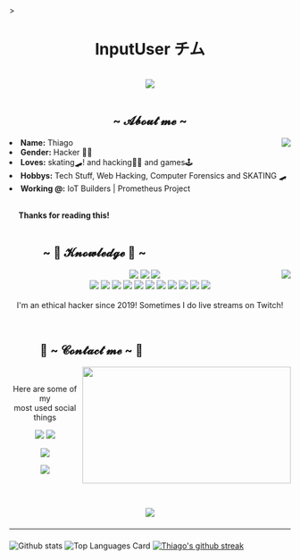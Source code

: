 <body>
  > <h1 align="center"> InputUser <b>チム</b> </h1>
<br>
<div align="center">
<img src="https://onlyoneonrails.w3spaces.com/github_images/200w.gif">
</div>
<br>
<div>
<h2 align="center"> ~ 𝓐𝓫𝓸𝓾𝓽 𝓶𝓮  ~</h2>
<img src="https://64.media.tumblr.com/e1f1c97123ae217eb731500e502e0083/tumblr_n9dxcikmIU1qc9zfzo7_r1_250.gif" align="right">
<li>
<b>Name:</b> Thiago</li>
<li>
<b>Gender:</b> Hacker 🐱‍💻
</li>
<li>
<b>Loves:</b> skating🛹! and hacking🐱‍💻 and games🕹️
</li>
<li>
<b>Hobbys:</b> Tech Stuff, Web Hacking, Computer Forensics and SKATING 🛹
</li>
<li>
<b>Working @:</b> IoT Builders | Prometheus Project
</li>
<br>
<p><b>     Thanks for reading this!<br>
               </b></p>
</div>
<div>
<h2 align="left">            ~ 📇 𝓚𝓷𝓸𝔀𝓵𝓮𝓭𝓰𝓮 📇 ~</h2>
<p>
<img src="https://i.pinimg.com/originals/8d/4b/77/8d4b77c44b7a68c0fd609411e2c0ec3c.gif" align="right">
</div>
<div>
<p align="center"><img src="https://img.shields.io/badge/Go-00ADD8?style=for-the-badge&logo=go&logoColor=white"/> 
<img src="https://img.shields.io/badge/html5%20-%23E34F26.svg?&style=for-the-badge&logo=html5&logoColor=white"/> 
<img src="https://img.shields.io/badge/css3%20-%231572B6.svg?&style=for-the-badge&logo=css3&logoColor=white"/><br>
<img src="https://img.shields.io/badge/node.js%20-%2343853D.svg?&style=for-the-badge&logo=node.js&logoColor=white"/>
<img src="https://img.shields.io/badge/javascript%20-%23323330.svg?&style=for-the-badge&logo=javascript&logoColor=%23F7DF1E"/> 
<img src="https://img.shields.io/badge/git%20-%23F05033.svg?&style=for-the-badge&logo=git&logoColor=white"/>
<img src="https://img.shields.io/badge/MySQL-00000F?style=for-the-badge&logo=mysql&logoColor=white"/>  
<img src="https://img.shields.io/badge/C-00599C?style=for-the-badge&logo=c&logoColor=white"/> 
<img src="https://img.shields.io/badge/C%2B%2B-00599C?style=for-the-badge&logo=c%2B%2B&logoColor=white"/> 
<img src="https://img.shields.io/badge/C%23-239120?style=for-the-badge&logo=c-sharp&logoColor=white"/> 
<img src="https://img.shields.io/badge/Ruby-CC342D?style=for-the-badge&logo=ruby&logoColor=white"/> 
<img src="https://img.shields.io/badge/Python-14354C?style=for-the-badge&logo=python&logoColor=white"/> 
<img src="https://img.shields.io/badge/.NET-5C2D91?style=for-the-badge&logo=.net&logoColor=white"/>  
<img src="https://img.shields.io/badge/Windows-0078D6?style=for-the-badge&logo=windows&logoColor=white"/>
  <br><br>
I'm  an ethical hacker since 2019! 
Sometimes I do live streams on Twitch!
</p>
<br>
<h2>           📝 ~ 𝓒𝓸𝓷𝓽𝓪𝓬𝓽 𝓶𝓮 ~ 📝</h2>
<img src="https://i.imgur.com/KXx0cCx.gif" align="right" width="373.5px" height="208.5px">
<br>
<p align="center">Here are some of my <br>
most used social things </p>
<p align="center"><a href="https://twitter.com/ThiagoShow__" target="_blank"><img src="https://img.shields.io/badge/Thigas%20-%231DA1F2.svg?&style=for-the-badge&logo=Twitter&logoColor=white"/></a> <a href="https://discord.gg/4atYGUENhq" target="_blank"><img src="https://img.shields.io/badge/Templo do Thigas%20-%237289DA.svg?&style=for-the-badge&logo=discord&logoColor=white"/></a></p>
<p align="center"><a href="https://www.twitch.tv/thiago_show_" target="_blank"><img src="https://img.shields.io/badge/ThiagoShow%20-%239146FF.svg?&style=for-the-badge&logo=Twitch&logoColor=white"/></a></p>
<p align="center"><a href="https://www.instagram.com/thigas_ofc/" target="_blank"><img src="https://img.shields.io/badge/IG THIGAS-E4405F?style=for-the-badge&logo=instagram&logoColor=white"/></a></p>
</div>
<br>
<div>
<h2 align="center" ~ 𝓣𝓱𝓪𝓷𝓴𝓼 𝓯𝓸𝓻 𝓻𝓮𝓪𝓭𝓲𝓷𝓰! ~</h2>
<div align="center">
<img src="https://thumbs.gfycat.com/ElderlyNiceIsopod-size_restricted.gif">

</div>
<hr>
</div>
</div>
</body>

![Github stats](https://github-readme-stats.vercel.app/api?username=ThiagoShow&theme=highcontrast&show_icons=true&count_private=true)
![Top Languages Card](https://github-readme-stats.vercel.app/api/top-langs/?username=ThiagoShow)
[![Thiago's github streak](https://github-readme-streak-stats.herokuapp.com/?user=ThiagoShow&theme=dark)](https://github.com/DenverCoder1/github-readme-streak-stats)
